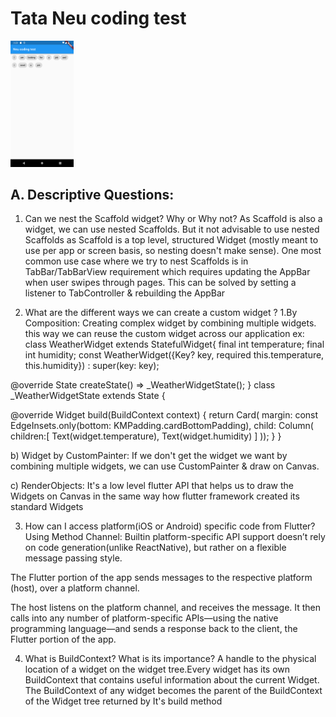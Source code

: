 # Tata Neu coding test

<img src="https://github.com/DineshKMasthaiah/TataNeuTestRepo/blob/main/tata_neu_test/device_screen.png" width="20%" height="20%"/>


## A. Descriptive Questions:

1. Can we nest the Scaffold widget? Why or Why not?
    As Scaffold is also a widget, we can use nested Scaffolds.
    But it not advisable to use nested Scaffolds as Scaffold is a top level, structured Widget (mostly meant to use per app or screen basis, so nesting doesn't make sense).
    One most common use case where we try to nest Scaffolds is in TabBar/TabBarView requirement
    which requires updating the AppBar when user swipes through pages. This can be solved by setting a listener to TabController
    & rebuilding the AppBar

2. What are the different ways we can create a custom widget ?
 1.By Composition: Creating complex widget by combining multiple widgets. this way we can reuse the custom widget across our application
 ex:
class WeatherWidget extends StatefulWidget{
   final int temperature;
   final int humidity;
     const WeatherWidget({Key? key, required this.temperature, this.humidity}) : super(key: key);

@override
  State<WeatherWidget> createState() => _WeatherWidgetState();
}
class _WeatherWidgetState extends State<WeatherWidget> {

  @override
  Widget build(BuildContext context) {
    return Card(
        margin: const EdgeInsets.only(bottom: KMPadding.cardBottomPadding),
        child: Column(
          children:<Widget>[
          Text(widget.temperature),
          Text(widget.humidity)
          ]
        ));
  }
 }


b) Widget by CustomPainter: If we don't get the widget we want by combining multiple widgets, we can use CustomPainter & draw on Canvas.

c) RenderObjects: It's a low level flutter API that helps us to draw the Widgets on Canvas in the same way how flutter framework created its standard Widgets

3. How can I access platform(iOS or Android) specific code from Flutter?
  Using Method Channel:  Builtin platform-specific API support doesn’t rely on code generation(unlike ReactNative), but rather on a flexible message passing style.

  The Flutter portion of the app sends messages to the respective platform (host), over a platform channel.

  The host listens on the platform channel, and receives the message. It then calls into any number of platform-specific APIs—using the native programming language—and sends a response back to the client, the Flutter portion of the app.

4. What is BuildContext? What is its importance?
A handle to the physical location of a widget on the widget tree.Every widget has its own BuildContext that contains useful information about the current Widget.
The BuildContext of any widget becomes the parent of the BuildContext of the Widget tree returned by It's build method
